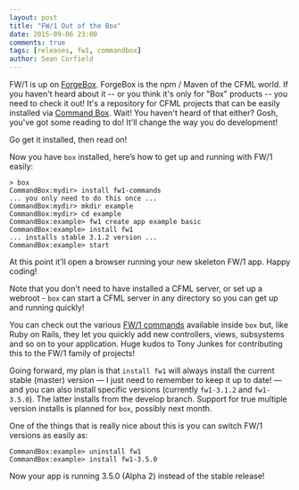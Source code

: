 ```yaml
---
layout: post
title: "FW/1 Out of the Box"
date: 2015-09-06 23:00
comments: true
tags: [releases, fw1, commandbox]
author: Sean Corfield
---
```

FW/1 is up on [ForgeBox](http://www.coldbox.org/forgebox). ForgeBox is the npm / Maven of the CFML world. If you haven't heard about it -- or you think it's only for "Box" products -- you need to check it out! It's a repository for CFML projects that can be easily installed via [Command Box](https://www.ortussolutions.com/products/commandbox). Wait! You haven't heard of that either? Gosh, you've got some reading to do! It'll change the way you do development!

Go get it installed, then read on!<!--more-->

Now you have `box` installed, here’s how to get up and running with FW/1 easily:

    > box
    CommandBox:mydir> install fw1-commands
    ... you only need to do this once ...
    CommandBox:mydir> mkdir example
    CommandBox:mydir> cd example
    CommandBox:example> fw1 create app example basic
    CommandBox:example> install fw1
    ... installs stable 3.1.2 version ...
    CommandBox:example> start

At this point it’ll open a browser running your new skeleton FW/1 app. Happy coding!

Note that you don't need to have installed a CFML server, or set up a webroot - `box` can start a CFML server in any directory so you can get up and running quickly!

You can check out the various [FW/1 commands](https://github.com/framework-one/fw1-commands) available inside `box` but, like Ruby on Rails, they let you quickly add new controllers, views, subsystems and so on to your application. Huge kudos to Tony Junkes for contributing this to the FW/1 family of projects!

Going forward, my plan is that `install fw1` will always install the current stable (master) version — I just need to remember to keep it up to date! — and you can also install specific versions (currently `fw1-3.1.2` and `fw1-3.5.0`). The latter installs from the develop branch. Support for true multiple version installs is planned for `box`, possibly next month.

One of the things that is really nice about this is you can switch FW/1 versions as easily as:

    CommandBox:example> uninstall fw1
    CommandBox:example> install fw1-3.5.0

Now your app is running 3.5.0 (Alpha 2) instead of the stable release!

